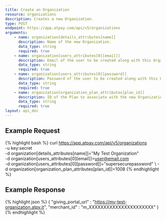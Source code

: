 ```yaml
---
title: Create an Organization
resource: organizations
description: Creates a new Organization.
type: POST
endpoint: https://app.atpay.com/api/v5/organizations
arguments:
    - name: organization[details_attributes[name]]
      description: Name of the new Organization.
      data_type: string
      required: true
    - name: organization[users_attributes[0][email]]
      description: Email of the user to be created along with this Organization
      data_type: string
      required: true
    - name: organization[users_attributes[0][password]]
      description: Password of the user to be created along with this Organization
      data_type: string
      required: true
    - name: organization[organization_plan_attributes[plan_id]]
      description: ID of the Plan to associate with the new Organization.
      data_type: string
      required: true
layout: api_doc
---
```


## Example Request
{% highlight bash %}
curl https://app.atpay.com/api/v5/organizations \
  -u key:secret \
  -d organization[details_attributes[name]]="My Test Organization" \
  -d organization[users_attributes[0][email]]=user@email.com \
  -d organization[users_attributes[0][password]]="supersecurepassword" \ 
  -d organization[organization_plan_attributes[plan_id]]=1008
{% endhighlight %}

## Example Response
{% highlight json %}
{
  "giving_portal_url" : "https://my-test-organization.atpy.it",
  "merchant_id" : "m_XXXXXXXXXXXXXXXXXXXXXX"
}
{% endhighlight %}